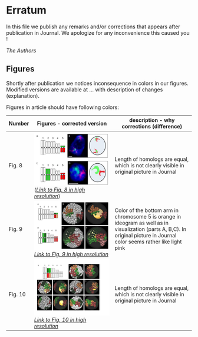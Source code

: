 # Erratum

In this file we publish any remarks and/or corrections that appears after publication in Journal.
We apologize for any inconvenience this caused you !

*The Authors*

## Figures
Shortly after publication we notices inconsequence in colors in our figures. Modified versions are available at ... with description of changes (explanation).

Figures in article should have following colors:

| Number | Figures - corrected version | description - why corrections (difference) |
|----|-----------|-------------|
| Fig. 8   | ![Fig8_modified](https://github.com/Kornelch/ChroTeMoVi/blob/master/Erratum/Fig8-small.png)  (*[Link to Fig. 8 in high resolution](https://github.com/Kornelch/ChroTeMoVi/blob/master/Erratum/FullRes/Fig8.tif "Fig.8 high resolution")*)      |     Length of homologs are equal, which is not clearly visible in original picture in Journal      |
|  Fig. 9  | ![Fig. 9 modified](https://github.com/Kornelch/ChroTeMoVi/blob/master/Erratum/Fig9_small.png)   *[Link to Fig. 9 in high resolution](https://github.com/Kornelch/ChroTeMoVi/blob/master/Erratum/FullRes/Fig9.tif "Fig.9 high resolution")*       |   Color of the bottom arm in chromosome 5 is orange in ideogram as well as in visualization (parts A, B,C). In original picture in Journal color seems rather like light pink            |
|  Fig. 10  |    ![Fig. 10 modified](https://github.com/Kornelch/ChroTeMoVi/blob/master/Erratum/Fig10_small.png)  *[Link to Fig. 10 in high resolution](https://github.com/Kornelch/ChroTeMoVi/blob/master/Erratum/FullRes/Fig10.tif "Fig.10 high resolution")*     |   Length of homologs are equal, which is not clearly visible in original picture in Journal          |





